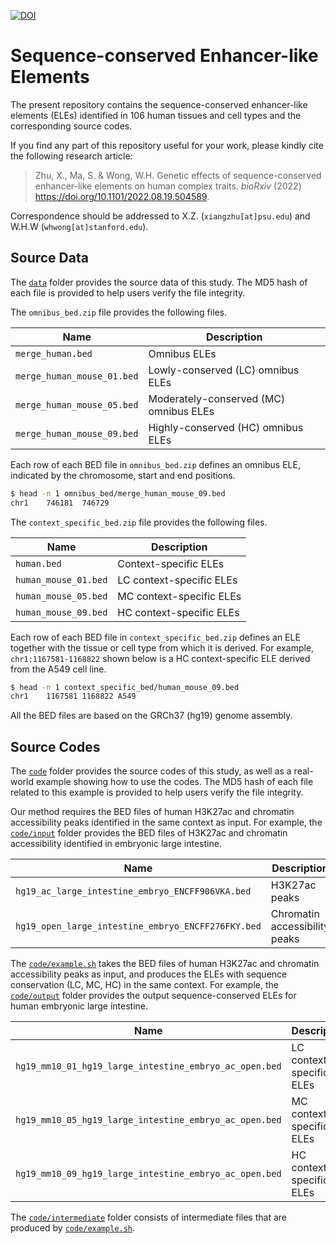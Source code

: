 [![DOI](https://zenodo.org/badge/DOI/10.5281/zenodo.8317239.svg)](https://doi.org/10.5281/zenodo.8317239)

# Sequence-conserved Enhancer-like Elements

The present repository contains the sequence-conserved enhancer-like elements (ELEs)
identified in 106 human tissues and cell types and the corresponding source codes. 

If you find any part of this repository useful for your work,
please kindly cite the following research article:

> Zhu, X., Ma, S. & Wong, W.H.
> Genetic effects of sequence-conserved enhancer-like elements on human complex traits.
> *bioRxiv* (2022) <https://doi.org/10.1101/2022.08.19.504589>.

Correspondence should be addressed to X.Z. (`xiangzhu[at]psu.edu`) and W.H.W (`whwong[at]stanford.edu`).

## Source Data

The [`data`](data) folder provides the source data of this study.
The MD5 hash of each file is provided to help users verify the file integrity.

The `omnibus_bed.zip` file provides the following files.

| Name                       | Description                             |
|----------------------------|-----------------------------------------|
| `merge_human.bed`          | Omnibus ELEs                           |
| `merge_human_mouse_01.bed` | Lowly-conserved (LC) omnibus ELEs      |
| `merge_human_mouse_05.bed` | Moderately-conserved (MC) omnibus ELEs |
| `merge_human_mouse_09.bed` | Highly-conserved (HC) omnibus ELEs     |

Each row of each BED file in `omnibus_bed.zip` defines an omnibus ELE,
indicated by the chromosome, start and end positions.

```bash
$ head -n 1 omnibus_bed/merge_human_mouse_09.bed
chr1	746181	746729
```

The `context_specific_bed.zip` file provides the following files.

| Name                 | Description               |
|----------------------|---------------------------|
| `human.bed`          | Context-specific ELEs    |
| `human_mouse_01.bed` | LC context-specific ELEs |
| `human_mouse_05.bed` | MC context-specific ELEs |
| `human_mouse_09.bed` | HC context-specific ELEs |

Each row of each BED file in `context_specific_bed.zip` defines
an ELE together with the tissue or cell type from which it is derived.
For example, `chr1:1167581-1168822` shown below is a HC context-specific ELE derived from the A549 cell line.

```bash
$ head -n 1 context_specific_bed/human_mouse_09.bed
chr1	1167581	1168822	A549
```

All the BED files are based on the GRCh37 (hg19) genome assembly. 

## Source Codes

The [`code`](code) folder provides the source codes of this study,
as well as a real-world example showing how to use the codes.
The MD5 hash of each file related to this example
is provided to help users verify the file integrity.

Our method requires the BED files of human H3K27ac and chromatin
accessibility peaks identified in the same context as input.
For example, the [`code/input`](code/input) folder provides
the BED files of H3K27ac and chromatin accessibility identified in embryonic large intestine.

| Name                                               | Description                   |
|----------------------------------------------------|-------------------------------|
| `hg19_ac_large_intestine_embryo_ENCFF906VKA.bed`   | H3K27ac peaks                 |
| `hg19_open_large_intestine_embryo_ENCFF276FKY.bed` | Chromatin accessibility peaks |

The [`code/example.sh`](code/example.sh) takes the BED files
of human H3K27ac and chromatin accessibility peaks as input,
and produces the ELEs with sequence conservation (LC, MC, HC) in the same context.
For example, the [`code/output`](code/output) folder provides the output
sequence-conserved ELEs for human embryonic large intestine.

| Name                                                   | Description               |
|--------------------------------------------------------|---------------------------|
| `hg19_mm10_01_hg19_large_intestine_embryo_ac_open.bed` | LC context-specific ELEs |
| `hg19_mm10_05_hg19_large_intestine_embryo_ac_open.bed` | MC context-specific ELEs |
| `hg19_mm10_09_hg19_large_intestine_embryo_ac_open.bed` | HC context-specific ELEs |

The [`code/intermediate`](code/intermediate) folder consists of intermediate files
that are produced by [`code/example.sh`](code/example.sh). 
